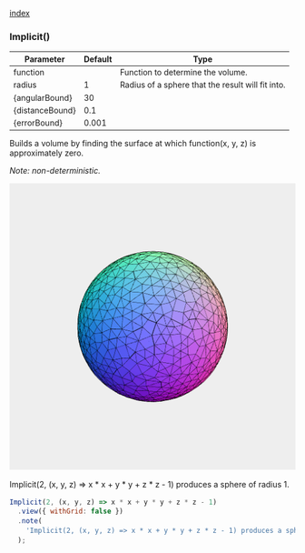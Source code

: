 [index](../../nb/api/index.md)
### Implicit()
Parameter|Default|Type
---|---|---
function||Function to determine the volume.
radius|1|Radius of a sphere that the result will fit into.
{angularBound}|30|
{distanceBound}|0.1|
{errorBound}|0.001|

Builds a volume by finding the surface at which function(x, y, z) is approximately zero.

_Note: non-deterministic._

![Image](Implicit.md.$2.png)

Implicit(2, (x, y, z) => x * x + y * y + z * z - 1) produces a sphere of radius 1.

```JavaScript
Implicit(2, (x, y, z) => x * x + y * y + z * z - 1)
  .view({ withGrid: false })
  .note(
    'Implicit(2, (x, y, z) => x * x + y * y + z * z - 1) produces a sphere of radius 1.'
  );
```

